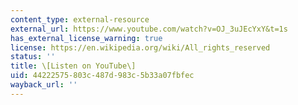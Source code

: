 ```yaml
---
content_type: external-resource
external_url: https://www.youtube.com/watch?v=OJ_3uJEcYxY&t=1s
has_external_license_warning: true
license: https://en.wikipedia.org/wiki/All_rights_reserved
status: ''
title: \[Listen on YouTube\]
uid: 44222575-803c-487d-983c-5b33a07fbfec
wayback_url: ''
---
```

